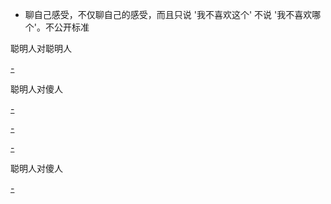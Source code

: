
- 聊自己感受，不仅聊自己的感受，而且只说 '我不喜欢这个' 不说 '我不喜欢哪个'。不公开标准

聪明人对聪明人

[-](https://youtu.be/u2NTZTZwo8U?t=36m23s#安迪vs曲-所以我们不管是跟谁说什么一定要看清前提。当然了有些话一定是不与傻瓜论短长)

聪明人对傻人

[-](https://youtu.be/u2NTZTZwo8U?t=21m55s#曲vs樊)

[-](https://youtu.be/u2NTZTZwo8U?t=28m45s#曲vs关#小白兔vs打群架泡靓仔)

[-](https://youtu.be/2hsdPfhljFM?t=8m34s#安迪vs樊-酒吧)

聪明人对傻人

[-](https://youtu.be/abaiITZt6C8?t=20s#安迪vs奇点-我觉得你个傻子在判断我，让我很不舒服)



